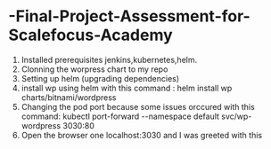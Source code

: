 # -Final-Project-Assessment-for-Scalefocus-Academy
1. Installed prerequisites jenkins,kubernetes,helm.
2. Clonning the worpress chart to my repo
3. Setting up helm (upgrading dependencies)
4. install wp using helm with this command : helm install wp charts/bitnami/wordpress
5. Changing the pod port because some issues orccured with this command:
kubectl port-forward --namespace default svc/wp-wordpress 3030:80
6. Open the browser one localhost:3030 and I was greeted with this 